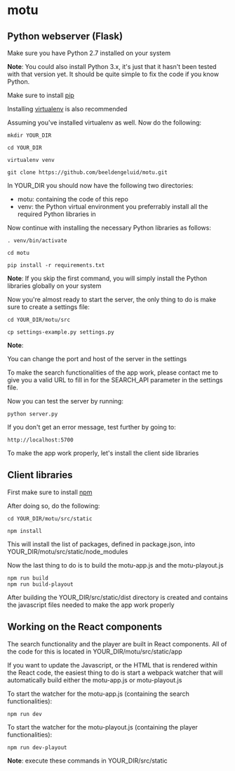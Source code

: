 # motu

## Python webserver (Flask)

Make sure you have Python 2.7 installed on your system

**Note**: You could also install Python 3.x, it's just that it hasn't been tested with that version yet. It should be quite simple to fix the code if you know Python.

Make sure to install [pip](https://pypi.python.org/pypi/pip/)

Installing [virtualenv](https://virtualenv.pypa.io/en/stable/) is also recommended

Assuming you've installed virtualenv as well. Now do the following:

```
mkdir YOUR_DIR

cd YOUR_DIR

virtualenv venv

git clone https://github.com/beeldengeluid/motu.git
```

In YOUR_DIR you should now have the following two directories:

- motu: containing the code of this repo
- venv: the Python virtual environment you preferrably install all the required Python libraries in

Now continue with installing the necessary Python libraries as follows:

```
. venv/bin/activate

cd motu

pip install -r requirements.txt
```

**Note**: If you skip the first command, you will simply install the Python libraries globally on your system


Now you're almost ready to start the server, the only thing to do is make sure to create a settings file:

```
cd YOUR_DIR/motu/src

cp settings-example.py settings.py
```

**Note**:

You can change the port and host of the server in the settings

To make the search functionalities of the app work, please contact me to give you a valid URL to fill in for the SEARCH_API parameter in the settings file.


Now you can test the server by running:

```
python server.py
```

If you don't get an error message, test further by going to:

```
http://localhost:5700
```

To make the app work properly, let's install the client side libraries

## Client libraries

First make sure to install [npm](https://www.npmjs.com/package/npm)

After doing so, do the following:

```
cd YOUR_DIR/motu/src/static

npm install
```

This will install the list of packages, defined in package.json, into YOUR_DIR/motu/src/static/node_modules

Now the last thing to do is to build the motu-app.js and the motu-playout.js

```
npm run build
npm run build-playout
```

After building the YOUR_DIR/src/static/dist directory is created and contains the javascript files needed to make the app work properly

## Working on the React components

The search functionality and the player are built in React components. All of the code for this is located in YOUR_DIR/motu/src/static/app

If you want to update the Javascript, or the HTML that is rendered within the React code, the easiest thing to do is start a webpack watcher that will automatically build either the motu-app.js or motu-playout.js

To start the watcher for the motu-app.js (containing the search functionalities):

```
npm run dev
```

To start the watcher for the motu-playout.js (containing the player functionalities):

```
npm run dev-playout
```

**Note**: execute these commands in YOUR_DIR/src/static
